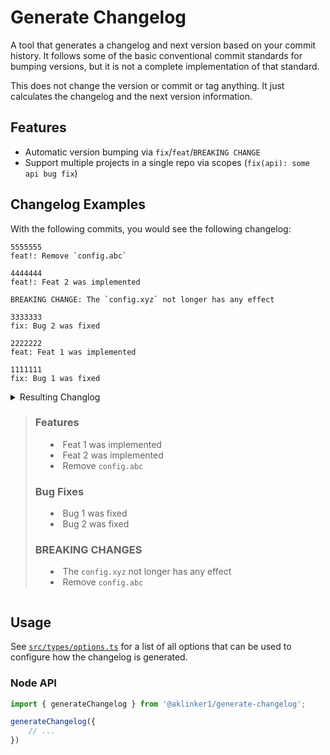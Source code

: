 # Generate Changelog 

A tool that generates a changelog and next version based on your commit history. It follows some of the basic conventional commit standards for bumping versions, but it is not a complete implementation of that standard.

This does not change the version or commit or tag anything. It just calculates the changelog and the next version information.

## Features

- Automatic version bumping via `fix`/`feat`/`BREAKING CHANGE`
- Support multiple projects in a single repo via scopes (`fix(api): some api bug fix`)

## Changelog Examples

With the following commits, you would see the following changelog:

```text
5555555
feat!: Remove `config.abc`

4444444
feat!: Feat 2 was implemented

BREAKING CHANGE: The `config.xyz` not longer has any effect

3333333
fix: Bug 2 was fixed

2222222
feat: Feat 1 was implemented

1111111
fix: Bug 1 was fixed
```

<details>
<summary>Resulting Changlog</sumamry>

> ### Features
> 
> - Feat 1 was implemented
> - Feat 2 was implemented
> - Remove `config.abc`
> 
> ### Bug Fixes
>
> - Bug 1 was fixed
> - Bug 2 was fixed
> 
> ### BREAKING CHANGES
> 
> - The `config.xyz` not longer has any effect
> - Remove `config.abc`

</details>

## Usage

See [`src/types/options.ts`](./src/types/options.ts) for a list of all options that can be used to configure how the changelog is generated.

### Node API

```ts
import { generateChangelog } from '@aklinker1/generate-changelog';

generateChangelog({
    // ...
})
```
